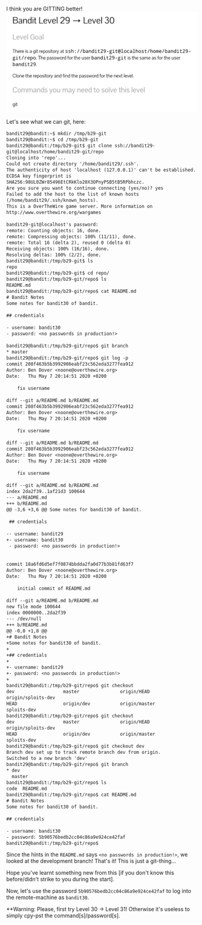 I think you are GITTING better!
![Bandit29](https://github.com/sreekesari-vangeepuram/overthewire/blob/master/overthewire/bandit/bandit29/level29-%3Elevel30.png)

Let's see what we can git, here:
```
bandit29@bandit:~$ mkdir /tmp/b29-git
bandit29@bandit:~$ cd /tmp/b29-git
bandit29@bandit:/tmp/b29-git$ git clone ssh://bandit29-git@localhost/home/bandit29-git/repo
Cloning into 'repo'...
Could not create directory '/home/bandit29/.ssh'.
The authenticity of host 'localhost (127.0.0.1)' can't be established.
ECDSA key fingerprint is SHA256:98UL0ZWr85496EtCRkKlo20X3OPnyPSB5tB5RPbhczc.
Are you sure you want to continue connecting (yes/no)? yes
Failed to add the host to the list of known hosts (/home/bandit29/.ssh/known_hosts).
This is a OverTheWire game server. More information on http://www.overthewire.org/wargames

bandit29-git@localhost's password: 
remote: Counting objects: 16, done.
remote: Compressing objects: 100% (11/11), done.
remote: Total 16 (delta 2), reused 0 (delta 0)
Receiving objects: 100% (16/16), done.
Resolving deltas: 100% (2/2), done.
bandit29@bandit:/tmp/b29-git$ ls
repo
bandit29@bandit:/tmp/b29-git$ cd repo/
bandit29@bandit:/tmp/b29-git/repo$ ls
README.md
bandit29@bandit:/tmp/b29-git/repo$ cat README.md 
# Bandit Notes
Some notes for bandit30 of bandit.

## credentials

- username: bandit30
- password: <no passwords in production!>

bandit29@bandit:/tmp/b29-git/repo$ git branch
* master
bandit29@bandit:/tmp/b29-git/repo$ git log -p
commit 208f463b5b3992906eabf23c562eda3277fea912
Author: Ben Dover <noone@overthewire.org>
Date:   Thu May 7 20:14:51 2020 +0200

    fix username

diff --git a/README.md b/README.md
commit 208f463b5b3992906eabf23c562eda3277fea912
Author: Ben Dover <noone@overthewire.org>
Date:   Thu May 7 20:14:51 2020 +0200

    fix username

diff --git a/README.md b/README.md
commit 208f463b5b3992906eabf23c562eda3277fea912
Author: Ben Dover <noone@overthewire.org>
Date:   Thu May 7 20:14:51 2020 +0200

    fix username

diff --git a/README.md b/README.md
index 2da2f39..1af21d3 100644
--- a/README.md
+++ b/README.md
@@ -3,6 +3,6 @@ Some notes for bandit30 of bandit.
 
 ## credentials
 
-- username: bandit29
+- username: bandit30
 - password: <no passwords in production!>
 

commit 18a6fd6d5ef7f0874bbdda2fa0d77b3b81fd63f7
Author: Ben Dover <noone@overthewire.org>
Date:   Thu May 7 20:14:51 2020 +0200

    initial commit of README.md

diff --git a/README.md b/README.md
new file mode 100644
index 0000000..2da2f39
--- /dev/null
+++ b/README.md
@@ -0,0 +1,8 @@
+# Bandit Notes
+Some notes for bandit30 of bandit.
+
+## credentials
+
+- username: bandit29
+- password: <no passwords in production!>
+
bandit29@bandit:/tmp/b29-git/repo$ git checkout 
dev                  master               origin/HEAD          origin/sploits-dev   
HEAD                 origin/dev           origin/master        sploits-dev          
bandit29@bandit:/tmp/b29-git/repo$ git checkout 
dev                  master               origin/HEAD          origin/sploits-dev   
HEAD                 origin/dev           origin/master        sploits-dev          
bandit29@bandit:/tmp/b29-git/repo$ git checkout dev 
Branch dev set up to track remote branch dev from origin.
Switched to a new branch 'dev'
bandit29@bandit:/tmp/b29-git/repo$ git branch
* dev
  master
bandit29@bandit:/tmp/b29-git/repo$ ls
code  README.md
bandit29@bandit:/tmp/b29-git/repo$ cat README.md 
# Bandit Notes
Some notes for bandit30 of bandit.

## credentials

- username: bandit30
- password: 5b90576bedb2cc04c86a9e924ce42faf
bandit29@bandit:/tmp/b29-git/repo$
```
Since the hints in the `README.md` says `<no passwords in production!>`, we looked at the development branch!
That's it! This is just a git-thing...

Hope you've learnt something new from this [if you don't know this before/didn't strike to you during the start].

Now, let's use the password `5b90576bedb2cc04c86a9e924ce42faf` to log into the remote-machine as `bandit30`.

**Warning: Please, first try Level 30 -> Level 31! Otherwise it's useless to simply cpy-pst the command[s]/password[s].
